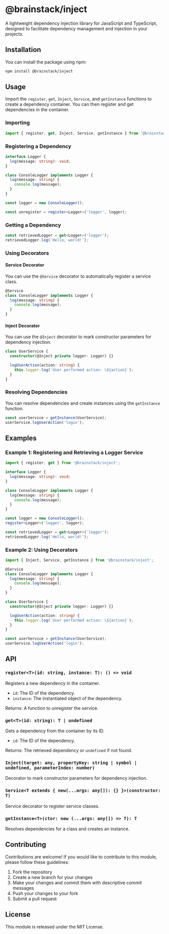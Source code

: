 # @brainstack/inject

A lightweight dependency injection library for JavaScript and TypeScript, designed to facilitate dependency management and injection in your projects.

## Installation

You can install the package using npm:

```bash
npm install @brainstack/inject
```

## Usage

Import the `register`, `get`, `Inject`, `Service`, and `getInstance` functions to create a dependency container. You can then register and get dependencies in the container.

### Importing

```typescript
import { register, get, Inject, Service, getInstance } from '@brainstack/inject';
```
### Registering a Dependency

```typescript
interface Logger {
  log(message: string): void;
}

class ConsoleLogger implements Logger {
  log(message: string) {
    console.log(message);
  }
}

const logger = new ConsoleLogger();

const unregister = register<Logger>('logger', logger);
```

### Getting a Dependency

```typescript
const retrievedLogger = get<Logger>('logger');
retrievedLogger.log('Hello, world!');
```

### Using Decorators

#### Service Decorator

You can use the `@Service` decorator to automatically register a service class.

```typescript
@Service
class ConsoleLogger implements Logger {
  log(message: string) {
    console.log(message);
  }
}
```

#### Inject Decorator

You can use the `@Inject` decorator to mark constructor parameters for dependency injection.

```typescript
class UserService {
  constructor(@Inject private logger: Logger) {}

  logUserAction(action: string) {
    this.logger.log(`User performed action: \${action}`);
  }
}
```

### Resolving Dependencies

You can resolve dependencies and create instances using the `getInstance` function.

```typescript
const userService = getInstance(UserService);
userService.logUserAction('login');
```

## Examples

### Example 1: Registering and Retrieving a Logger Service

```typescript
import { register, get } from '@brainstack/inject';

interface Logger {
  log(message: string): void;
}

class ConsoleLogger implements Logger {
  log(message: string) {
    console.log(message);
  }
}

const logger = new ConsoleLogger();
register<Logger>('logger', logger);

const retrievedLogger = get<Logger>('logger');
retrievedLogger.log('Hello, world!');
```

### Example 2: Using Decorators

```typescript
import { Inject, Service, getInstance } from '@brainstack/inject';

@Service
class ConsoleLogger implements Logger {
  log(message: string) {
    console.log(message);
  }
}

class UserService {
  constructor(@Inject private logger: Logger) {}

  logUserAction(action: string) {
    this.logger.log(`User performed action: \${action}`);
  }
}

const userService = getInstance(UserService);
userService.logUserAction('login');
```

## API

### `register<T>(id: string, instance: T): () => void`

Registers a new dependency in the container.

- `id`: The ID of the dependency.
- `instance`: The instantiated object of the dependency.

Returns: A function to unregister the service.

### `get<T>(id: string): T | undefined`

Gets a dependency from the container by its ID.

- `id`: The ID of the dependency.

Returns: The retrieved dependency or `undefined` if not found.

### `Inject(target: any, propertyKey: string | symbol | undefined, parameterIndex: number)`

Decorator to mark constructor parameters for dependency injection.

### `Service<T extends { new(...args: any[]): {} }>(constructor: T)`

Service decorator to register service classes.

### `getInstance<T>(ctor: new (...args: any[]) => T): T`

Resolves dependencies for a class and creates an instance.

## Contributing

Contributions are welcome! If you would like to contribute to this module, please follow these guidelines:

1. Fork the repository
2. Create a new branch for your changes
3. Make your changes and commit them with descriptive commit messages
4. Push your changes to your fork
5. Submit a pull request

## License

This module is released under the MIT License.
